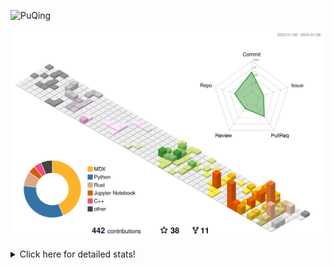 ![PuQing](https://user-images.githubusercontent.com/27223114/171565019-9a56fae6-b08b-421f-99db-7e830da42371.png)

![](./profile-3d-contrib/profile-season-animate.svg)

<details>
<summary>Click here for detailed stats!</summary>

<!--START_SECTION:waka-->
![Lines of code](https://img.shields.io/badge/From%20Hello%20World%20I%27ve%20Written-1.0%20million%20lines%20of%20code-blue)

**🐱 My GitHub Data** 

> 📦 274.2 kB Used in GitHub's Storage 
 > 
> 🏆 15 Contributions in the Year 2024
 > 
> 🚫 Not Opted to Hire
 > 
> 📜 42 Public Repositories 
 > 
> 🔑 27 Private Repositories 
 > 
**I'm an Early 🐤** 

```text
🌞 Morning                360 commits         ██░░░░░░░░░░░░░░░░░░░░░░░   09.67 % 
🌆 Daytime                1758 commits        ████████████░░░░░░░░░░░░░   47.21 % 
🌃 Evening                736 commits         █████░░░░░░░░░░░░░░░░░░░░   19.76 % 
🌙 Night                  870 commits         ██████░░░░░░░░░░░░░░░░░░░   23.36 % 
```


📊 **This Week I Spent My Time On** 

```text
💬 Programming Languages: 
No Activity Tracked This Week

🔥 Editors: 
No Activity Tracked This Week

💻 Operating System: 
No Activity Tracked This Week
```


<!--END_SECTION:waka-->
</details>
